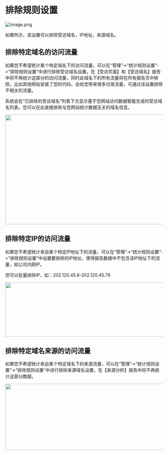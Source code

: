 # 排除规则设置


![image.png](https://upload-images.jianshu.io/upload_images/11485868-e8f8ae13e5c438ac.png?imageMogr2/auto-orient/strip%7CimageView2/2/w/1240)

如果所示，该设置可以排除受访域名，IP地址，来源域名。





<div class="help-center-list-content">
                    <h2>排除特定域名的访问流量</h2>
                    <div class="help-center-list-content-detail">


  <meta http-equiv="Content-Type" content="text/html; charset=utf-8">
  <meta http-equiv="Content-Style-Type" content="text/css">
  <meta name="generator" content="pandoc">
  <title></title>
  <style type="text/css">code{white-space: pre;}</style>


<p>如果您不希望统计某个特定域名下的访问流量，可以在“管理”-&gt;“统计规则设置”-&gt;“排除规则设置”中进行排除受访域名设置，在【受访页面】和【受访域名】报告中将不再统计这部分的访问流量，同时此域名下的所有流量将在所有报告页中排除。比如其他网站安装了您的代码，会给您带来很多垃圾流量，可通过该设置排除不相关的流量。</p>
<p>系统会在“已排除的受访域名”列表下方显示基于您网站访问数据智能生成的受访域名列表。您可以在此直接排除与您网站统计数据无关的域名信息。</p>
<p><img src="http://mtj.baidu.com/static/article/image/tongji/%E4%BD%BF%E7%94%A8%E6%8C%87%E5%8D%97/%E7%BB%9F%E8%AE%A1%E8%AE%BE%E7%BD%AE/%E7%BB%9F%E8%AE%A1%E8%A7%84%E5%88%99%E8%AE%BE%E7%BD%AE-%E5%B7%B2review/4%E4%BD%BF%E7%94%A8%E6%8C%87%E5%8D%97_%E7%BB%9F%E8%AE%A1%E8%AE%BE%E7%BD%AE_%E6%8E%92%E9%99%A4%E7%89%B9%E5%AE%9A%E5%9F%9F%E5%90%8D%E7%9A%84%E8%AE%BF%E9%97%AE%E6%B5%81%E9%87%8F%E6%95%B0%E6%8D%AE_V0_yumingzhen--%E5%B7%B2review/media/image1.png" width="553" height="350"></p>
</div>
 </div>

<div class="help-center-list-content">
                    <h2>排除特定IP的访问流量</h2>
                    <div class="help-center-list-content-detail">


  <meta http-equiv="Content-Type" content="text/html; charset=utf-8">
  <meta http-equiv="Content-Style-Type" content="text/css">
  <meta name="generator" content="pandoc">
  <title></title>
  <style type="text/css">code{white-space: pre;}</style>


<p>如果您不希望统计来自某个特定IP地址下的流量，可以在“管理”-&gt;“统计规则设置”-&gt;“排除规则设置”中设置要排除的IP地址，使得报告数据中不包含该IP地址下的流量，如公司内网IP。</p>
<p>您可以批量排除IP，如：202.120.45.8-202.120.45.79</p>
<p><img src="http://mtj.baidu.com/static/article/image/tongji/%E4%BD%BF%E7%94%A8%E6%8C%87%E5%8D%97/%E7%BB%9F%E8%AE%A1%E8%AE%BE%E7%BD%AE/%E7%BB%9F%E8%AE%A1%E8%A7%84%E5%88%99%E8%AE%BE%E7%BD%AE-%E5%B7%B2review/3%E4%BD%BF%E7%94%A8%E6%8C%87%E5%8D%97_%E7%BB%9F%E8%AE%A1%E8%AE%BE%E7%BD%AE_%E6%8E%92%E9%99%A4%E7%89%B9%E5%AE%9AIP%E7%9A%84%E8%AE%BF%E9%97%AE%E6%B5%81%E9%87%8F%E6%95%B0%E6%8D%AE_V0_yumingzhen--%E5%B7%B2review/media/image1.png" width="553" height="173"></p>


</div>
                </div>


<div class="help-center-list-content">
                    <h2>排除特定域名来源的访问流量</h2>
                    <div class="help-center-list-content-detail">


  <meta http-equiv="Content-Type" content="text/html; charset=utf-8">
  <meta http-equiv="Content-Style-Type" content="text/css">
  <meta name="generator" content="pandoc">
  <title></title>
  <style type="text/css">code{white-space: pre;}</style>


<p>如果您不希望统计来自某个特定域名下的来源流量，可以在“管理”-&gt;“统计规则设置”-&gt;“排除规则设置”中进行排除来源域名设置，在【来源分析】报告中将不再统计这部分数据。</p>
<p><img src="http://mtj.baidu.com/static/article/image/tongji/%E4%BD%BF%E7%94%A8%E6%8C%87%E5%8D%97/%E7%BB%9F%E8%AE%A1%E8%AE%BE%E7%BD%AE/%E7%BB%9F%E8%AE%A1%E8%A7%84%E5%88%99%E8%AE%BE%E7%BD%AE-%E5%B7%B2review/5%E4%BD%BF%E7%94%A8%E6%8C%87%E5%8D%97_%E7%BB%9F%E8%AE%A1%E8%AE%BE%E7%BD%AE_%E6%8E%92%E9%99%A4%E7%89%B9%E5%AE%9A%E5%9F%9F%E5%90%8D%E6%9D%A5%E6%BA%90%E7%9A%84%E8%AE%BF%E9%97%AE%E6%B5%81%E9%87%8F%E6%95%B0%E6%8D%AE_V0_yumingzhen--%E5%B7%B2review/media/image1.png" width="553" height="211"></p>
</div>
                </div>
